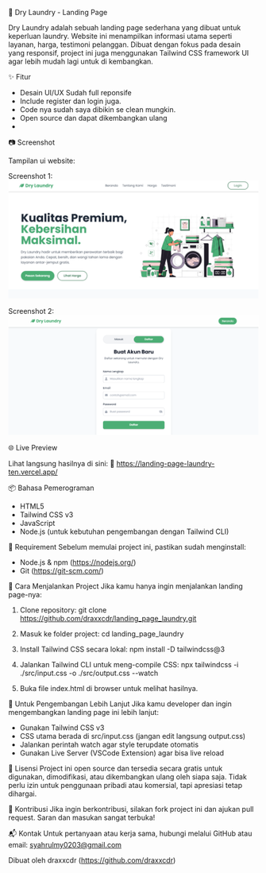 🌿 Dry Laundry - Landing Page

Dry Laundry adalah sebuah landing page sederhana yang dibuat untuk keperluan laundry. Website ini menampilkan informasi utama seperti layanan, harga, testimoni pelanggan. Dibuat dengan fokus pada desain yang responsif, project ini juga menggunakan Tailwind CSS framework UI agar lebih mudah lagi untuk di kembangkan.

✨ Fitur
- Desain UI/UX Sudah full reponsife
- Include register dan login juga.
- Code nya sudah saya dibikin se clean mungkin.
- Open source dan dapat dikembangkan ulang
- 
📷 Screenshot

Tampilan ui website:

Screenshot 1:
![Screenshot 1](./screenshots/screenshot_1.PNG)

Screenshot 2:
![Screenshot 2](./screenshots/screenshot_2.PNG)

🌐 Live Preview

Lihat langsung hasilnya di sini:
🔗 https://landing-page-laundry-ten.vercel.app/

📦 Bahasa Pemerograman
- HTML5
- Tailwind CSS v3
- JavaScript
- Node.js (untuk kebutuhan pengembangan dengan Tailwind CLI)

📌 Requirement
Sebelum memulai project ini, pastikan sudah menginstall:
- Node.js & npm (https://nodejs.org/)
- Git (https://git-scm.com/)

🚀 Cara Menjalankan Project
Jika kamu hanya ingin menjalankan landing page-nya:

1. Clone repository:
   git clone https://github.com/draxxcdr/landing_page_laundry.git

2. Masuk ke folder project:
   cd landing_page_laundry

3. Install Tailwind CSS secara lokal:
   npm install -D tailwindcss@3

4. Jalankan Tailwind CLI untuk meng-compile CSS:
   npx tailwindcss -i ./src/input.css -o ./src/output.css --watch

5. Buka file index.html di browser untuk melihat hasilnya.

🔧 Untuk Pengembangan Lebih Lanjut
Jika kamu developer dan ingin mengembangkan landing page ini lebih lanjut:
- Gunakan Tailwind CSS v3
- CSS utama berada di src/input.css (jangan edit langsung output.css)
- Jalankan perintah watch agar style terupdate otomatis
- Gunakan Live Server (VSCode Extension) agar bisa live reload

📖 Lisensi
Project ini open source dan tersedia secara gratis untuk digunakan, dimodifikasi, atau dikembangkan ulang oleh siapa saja. Tidak perlu izin untuk penggunaan pribadi atau komersial, tapi apresiasi tetap dihargai.

🤝 Kontribusi
Jika ingin berkontribusi, silakan fork project ini dan ajukan pull request. Saran dan masukan sangat terbuka!

📬 Kontak
Untuk pertanyaan atau kerja sama, hubungi melalui GitHub atau email: syahrulmy0203@gmail.com

Dibuat oleh draxxcdr (https://github.com/draxxcdr)
